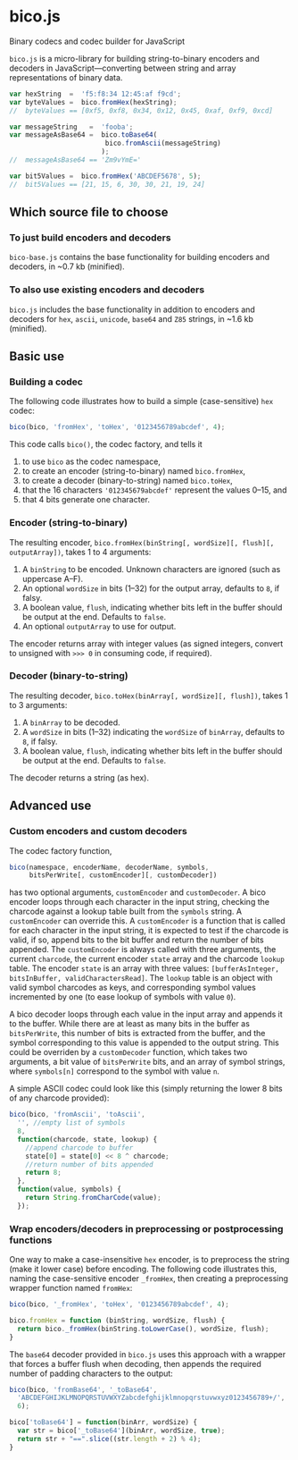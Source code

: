 # bico.js
Binary codecs and codec builder for JavaScript

`bico.js` is a micro-library for building string-to-binary encoders and decoders in JavaScript&mdash;converting between string and array representations of binary data.

```javascript
var hexString  =  'f5:f8:34 12:45:af f9cd';
var byteValues =  bico.fromHex(hexString);
//  byteValues == [0xf5, 0xf8, 0x34, 0x12, 0x45, 0xaf, 0xf9, 0xcd]

var messageString   =  'fooba';
var messageAsBase64 =  bico.toBase64(
                        bico.fromAscii(messageString)
                       );
//  messageAsBase64 == 'Zm9vYmE='

var bit5Values =  bico.fromHex('ABCDEF5678', 5);
//  bit5Values == [21, 15, 6, 30, 30, 21, 19, 24]
```

## Which source file to choose

### To just build encoders and decoders

`bico-base.js` contains the base functionality for building encoders and decoders, in ~0.7 kb (minified).

### To also use existing encoders and decoders

`bico.js` includes the base functionality in addition to encoders and decoders for `hex`, `ascii`, `unicode`, `base64` and `Z85` strings, in ~1.6 kb (minified).

## Basic use

### Building a codec

The following code illustrates how to build a simple (case-sensitive) `hex` codec:
```javascript
bico(bico, 'fromHex', 'toHex', '0123456789abcdef', 4);
```
This code calls `bico()`, the codec factory, and tells it 

1. to use `bico` as the codec namespace, 
2. to create an encoder (string-to-binary) named `bico.fromHex`, 
3. to create a decoder (binary-to-string) named `bico.toHex`, 
4. that the 16 characters `'012345679abcdef'` represent the values 0&ndash;15, and 
5. that 4 bits generate one character.

### Encoder (string-to-binary)

The resulting encoder, `bico.fromHex(binString[, wordSize][, flush][, outputArray])`, takes 1 to 4 arguments:

1. A `binString` to be encoded. Unknown characters are ignored (such as uppercase A&ndash;F).
2. An optional `wordSize` in bits (1&ndash;32) for the output array, defaults to `8`, if falsy.
3. A boolean value, `flush`, indicating whether bits left in the buffer should be output at the end. Defaults to `false`.
4. An optional `outputArray` to use for output.

The encoder returns array with integer values (as signed integers, convert to unsigned with `>>> 0` in consuming code, if required).

### Decoder (binary-to-string)

The resulting decoder, `bico.toHex(binArray[, wordSize][, flush])`, takes 1 to 3 arguments:

1. A `binArray` to be decoded.
2. A `wordSize` in bits (1&ndash;32) indicating the `wordSize` of `binArray`, defaults to `8`, if falsy.
3. A boolean value, `flush`, indicating whether bits left in the buffer should be output at the end. Defaults to `false`.

The decoder returns a string (as hex).

## Advanced use

### Custom encoders and custom decoders

The codec factory function, 

```javascript
bico(namespace, encoderName, decoderName, symbols,
     bitsPerWrite[, customEncoder][, customDecoder])
```

has two optional arguments, `customEncoder` and `customDecoder`. A bico encoder loops through each character in the input string, checking the charcode against a lookup table built from the `symbols` string. A `customEncoder` can override this. A `customEncoder` is a function that is called for each character in the input string, it is expected to test if the charcode is valid, if so, append bits to the bit buffer and return the number of bits appended. The `customEncoder` is always called with three arguments, the current `charcode`, the current encoder `state` array and the charcode `lookup` table. The encoder `state` is an array with three values: `[bufferAsInteger, bitsInBuffer, validCharactersRead]`. The `lookup` table is an object with valid symbol charcodes as keys, and corresponding symbol values incremented by one (to ease lookup of symbols with value `0`).

A bico decoder loops through each value in the input array and appends it to the buffer. While there are at least as many bits in the buffer as `bitsPerWrite`, this number of bits is extracted from the buffer, and the symbol corresponding to this value is appended to the output string. This could be overriden by a `customDecoder` function, which takes two arguments, a bit value of `bitsPerWrite` bits, and an array of symbol strings, where `symbols[n]` correspond to the symbol with value `n`.
 
A simple ASCII codec could look like this (simply returning the lower 8 bits of any charcode provided):

```javascript
bico(bico, 'fromAscii', 'toAscii',
  '', //empty list of symbols 
  8,
  function(charcode, state, lookup) {
    //append charcode to buffer
    state[0] = state[0] << 8 ^ charcode;
    //return number of bits appended
    return 8;
  },
  function(value, symbols) {
    return String.fromCharCode(value);
  });
```

### Wrap encoders/decoders in preprocessing or postprocessing functions

One way to make a case-insensitive `hex` encoder, is to preprocess the string (make it lower case) before encoding. The following code illustrates this, naming the case-sensitive encoder `_fromHex`, then creating a preprocessing wrapper function named `fromHex`:

```javascript
bico(bico, '_fromHex', 'toHex', '0123456789abcdef', 4);

bico.fromHex = function (binString, wordSize, flush) {
  return bico._fromHex(binString.toLowerCase(), wordSize, flush);
}
```

The `base64` decoder provided in `bico.js` uses this approach with a wrapper that forces a buffer flush when decoding, then appends the required number of padding characters to the output:

```javascript
bico(bico, 'fromBase64', '_toBase64',
  'ABCDEFGHIJKLMNOPQRSTUVWXYZabcdefghijklmnopqrstuvwxyz0123456789+/',
  6);

bico['toBase64'] = function(binArr, wordSize) {
  var str = bico['_toBase64'](binArr, wordSize, true);
  return str + "==".slice((str.length + 2) % 4);
}
```
